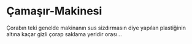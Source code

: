 # Çamaşır-Makinesi
Çorabın teki genelde makinanın sus sizdırmasın diye yapılan plastiğinin altına kaçar gizli çorap saklama yeridir orası...
